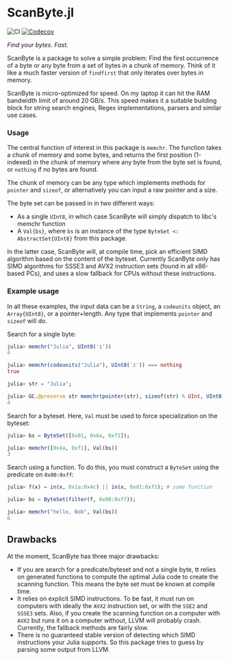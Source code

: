 # ScanByte.jl

![CI](https://github.com/jakobnissen/ScanByte.jl/workflows/CI/badge.svg)
[![Codecov](https://codecov.io/gh/jakobnissen/ScanByte.jl/branch/master/graph/badge.svg)](https://codecov.io/gh/jakobnissen/ScanByte.jl)

_Find your bytes. Fast._

ScanByte is a package to solve a simple problem: Find the first occurrence of a byte or any byte from a set of bytes in a chunk of memory. Think of it like a much faster version of `findfirst` that only iterates over bytes in memory.

ScanByte is micro-optimized for speed. On my laptop it can hit the RAM bandwidth limit of around 20 GB/s. This speed makes it a suitable building block for string search engines, Regex implementations, parsers and similar use cases.

### Usage
The central function of interest in this package is `memchr`.
The function takes a chunk of memory and some bytes, and returns the first position (1-indexed) in the chunk of memory where any byte from the byte set is found, or `nothing` if no bytes are found.

The chunk of memory can be any type which implements methods for `pointer` and `sizeof`, or alternatively you can input a raw pointer and a size.

The byte set can be passed in in two different ways:
* As a single `UInt8`, in which case ScanByte will simply dispatch to libc's memchr function
* A `Val{bs}`, where `bs` is an instance of the type `ByteSet <: AbstractSet{UInt8}` from this package.

In the latter case, ScanByte will, at compile time, pick an efficient SIMD algorithm based on the content of the byteset.
Currently ScanByte only has SIMD algorithms for SSSE3 and AVX2 instruction sets (found in all x86-based PCs), and uses a slow fallback for CPUs without these instructions.

### Example usage
In all these examples, the input data can be a `String`, a `codeunits` object, an `Array{UInt8}`, or a pointer+length.
Any type that implements `pointer` and `sizeof` will do.

Search for a single byte:
```julia
julia> memchr("Julia", UInt8('i'))
4

julia> memchr(codeunits("Julia"), UInt8('z')) === nothing
true

julia> str = "Julia";

julia> GC.@preserve str memchr(pointer(str), sizeof(str) % UInt, UInt8('i'))
4
```

Search for a byteset. Here, `Val` must be used to force specialization on the byteset:
```julia
julia> bs = ByteSet([0x01, 0x6a, 0xf1]);

julia> memchr([0x4a, 0xf1], Val(bs))
3
```

Search using a function. To do this, you must construct a `ByteSet` using the predicate on `0x00:0xff`:
```julia
julia> f(x) = in(x, 0x1a:0x4c) || in(x, 0xd1:0xf1); # some function

julia> bs = ByteSet(filter(f, 0x00:0xff));

julia> memchr("hello, Bob", Val(bs))
6
```

## Drawbacks
At the moment, ScanByte has three major drawbacks:

* If you are search for a predicate/byteset and not a single byte, tt relies on generated functions to compute the optimal Julia code to create the scanning function. This means the byte set must be known at compile time.
* It relies on explicit SIMD instructions. To be fast, it must run on computers with ideally the `AVX2` instruction set, or with the `SSE2` and `SSSE3` sets. Also, if you create the scanning function on a computer with `AVX2` but runs it on a computer without, LLVM will probably crash. Currently, the fallback methods are fairly slow.
* There is no guaranteed stable version of detecting which SIMD instructions your Julia supports. So this package tries to guess by parsing some output from LLVM.
